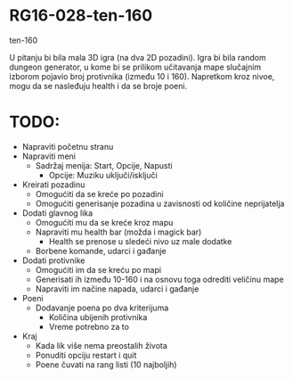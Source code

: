 # RG16-028-ten-160
ten-160

U pitanju bi bila mala 3D igra (na dva 2D pozadini). Igra bi bila random dungeon generator, u kome bi se prilikom učitavanja mape slučajnim izborom pojavio broj protivnika (između 10 i 160). Napretkom kroz nivoe, mogu da se nasleđuju health i da se broje poeni.

# TODO:
  - Napraviti početnu stranu
  - Napraviti meni
    - Sadržaj menija: Start, Opcije, Napusti
        - Opcije: Muziku uključi/isključi
  - Kreirati pozadinu
    - Omogućiti da se kreće po pozadini
    - Omogućiti generisanje pozadina u zavisnosti od količine neprijatelja
  - Dodati glavnog lika
    - Omogućiti mu da se kreće kroz mapu
    - Napraviti mu health bar (možda i magick bar)
        - Health se prenose u sledeći nivo uz male dodatke
    - Borbene komande, udarci i gađanje
  - Dodati protivnike
    - Omogućiti im da se kreću po mapi
    - Generisati ih između 10-160 i na osnovu toga odrediti veličinu mape
    - Napraviti im načine napada, udarci i gađanje
  - Poeni
    - Dodavanje poena po dva kriterijuma
        - Količina ubijenih protivnika
        - Vreme potrebno za to
  - Kraj
    - Kada lik više nema preostalih života
    - Ponuditi opciju restart i quit
    - Poene čuvati na rang listi (10 najboljih)
